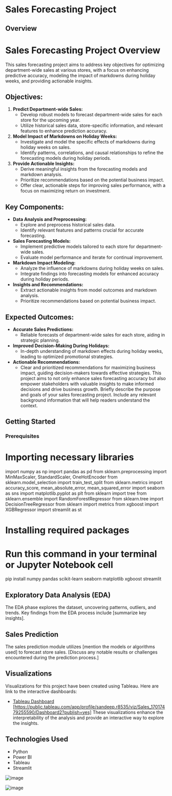 # Sales Forecasting Project
## Overview
# Sales Forecasting Project Overview
This sales forecasting project aims to address key objectives for optimizing department-wide sales at various stores, with a focus on enhancing predictive accuracy, modeling the impact of markdowns during holiday weeks, and providing actionable insights.
## Objectives:
1. **Predict Department-wide Sales:**
   - Develop robust models to forecast department-wide sales for each store for the upcoming year.
   - Utilize historical sales data, store-specific information, and relevant features to enhance prediction accuracy.
2. **Model Impact of Markdowns on Holiday Weeks:**
   - Investigate and model the specific effects of markdowns during holiday weeks on sales.
   - Identify patterns, correlations, and causal relationships to refine the forecasting models during holiday periods.
3. **Provide Actionable Insights:**
   - Derive meaningful insights from the forecasting models and markdown analysis.
   - Prioritize recommendations based on the potential business impact.
   - Offer clear, actionable steps for improving sales performance, with a focus on maximizing return on investment.
## Key Components:
- **Data Analysis and Preprocessing:**
  - Explore and preprocess historical sales data.
  - Identify relevant features and patterns crucial for accurate forecasting.
- **Sales Forecasting Models:**
  - Implement predictive models tailored to each store for department-wide sales.
  - Evaluate model performance and iterate for continual improvement.
- **Markdown Impact Modeling:**
  - Analyze the influence of markdowns during holiday weeks on sales.
  - Integrate findings into forecasting models for enhanced accuracy during holiday periods.
- **Insights and Recommendations:**
  - Extract actionable insights from model outcomes and markdown analysis.
  - Prioritize recommendations based on potential business impact.
## Expected Outcomes:
- **Accurate Sales Predictions:**
  - Reliable forecasts of department-wide sales for each store, aiding in strategic planning.
- **Improved Decision-Making During Holidays:**
  - In-depth understanding of markdown effects during holiday weeks, leading to optimized promotional strategies.
- **Actionable Recommendations:**
  - Clear and prioritized recommendations for maximizing business impact, guiding decision-makers towards effective strategies.
This project aims to not only enhance sales forecasting accuracy but also empower stakeholders with valuable insights to make informed decisions and drive business growth.
Briefly describe the purpose and goals of your sales forecasting project. Include any relevant background information that will help readers understand the context.
## Getting Started
### Prerequisites
# Importing necessary libraries
<!-- and --> import numpy as np
<!-- and -->import pandas as pd
<!-- and -->from sklearn.preprocessing import MinMaxScaler, StandardScaler, OneHotEncoder
<!-- and -->from sklearn.model_selection import train_test_split
<!-- and -->from sklearn.metrics import accuracy_score, mean_absolute_error, mean_squared_error
<!-- and -->import seaborn as sns
<!-- and -->import matplotlib.pyplot as plt
<!-- and -->from sklearn import tree
<!-- and -->from sklearn.ensemble import RandomForestRegressor
<!-- and -->from sklearn.tree import DecisionTreeRegressor
<!-- and -->from sklearn import metrics
<!-- and -->from xgboost import XGBRegressor
<!-- and -->import streamlit as st
# Installing required packages
# Run this command in your terminal or Jupyter Notebook cell
<!-- and --> pip install numpy pandas scikit-learn seaborn matplotlib xgboost streamlit
## Exploratory Data Analysis (EDA)
The EDA phase explores the dataset, uncovering patterns, outliers, and trends. Key findings from the EDA process include [summarize key insights].
## Sales Prediction
The sales prediction module utilizes [mention the models or algorithms used] to forecast store sales. [Discuss any notable results or challenges encountered during the prediction process.]
## Visualizations
Visualizations for this project have been created using Tableau. Here are link to the interactive dashboards:
- [Tableau Dashboard](#) [https://public.tableau.com/app/profile/sandeep.r8535/viz/Sales_17017479255590/Dashboard2?publish=yes]
These visualizations enhance the interpretability of the analysis and provide an interactive way to explore the insights.
## Technologies Used
- Python
- Power BI
- Tableau
- Streamlit

![image](https://github.com/iamsandeeprSand/StoreSalesPrediction-EDA/assets/139530620/37cdf4db-4b35-426e-ae9a-ffba57af042e)

![image](https://github.com/iamsandeeprSand/StoreSalesPrediction-EDA/assets/139530620/fb216dd9-4eef-4744-93e3-18d16b264b27)




